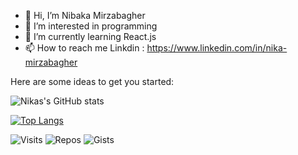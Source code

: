 - 👋 Hi, I’m Nibaka Mirzabagher
- 👀 I’m interested in programming
- 🌱 I’m currently learning React.js
- 📫 How to reach me Linkdin : https://www.linkedin.com/in/nika-mirzabagher


Here are some ideas to get you started:

![Nikas's GitHub stats](https://github-readme-stats.vercel.app/api?username=nibaka&show_icons=true&theme=radical)

<!-- [![Readme Card](https://github-readme-stats.vercel.app/api/pin/?username=nibaka &show_owner=true&repo=authman&theme=tokyonight)](https://github.com/anuraghazra/github-readme-stats) -->


<!-- [![Top Langs](https://github-readme-stats.vercel.app/api/top-langs/?username=nibaka&langs_count=8&theme=merko)](https://github.com/anuraghazra/github-readme-stats) -->
[![Top Langs](https://github-readme-stats.vercel.app/api/top-langs/?username=nibaka&layout=compact&theme=gruvbox)](https://github.com/anuraghazra/github-readme-stats)


![Visits](https://badges.pufler.dev/visits/nibaka/nibaka)
![Repos](https://badges.pufler.dev/repos/nibaka)
![Gists](https://badges.pufler.dev/gists/nibaka)


